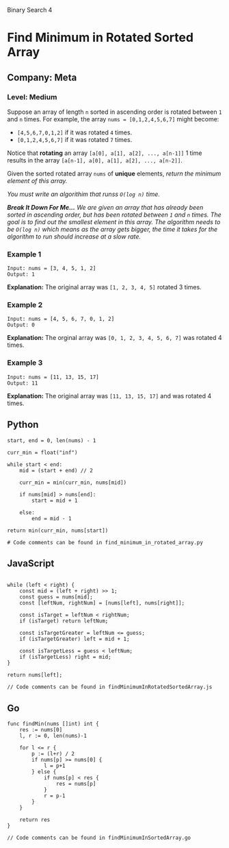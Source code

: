 Binary Search 4
# Find Minimum in Rotated Sorted Array
## Company: Meta
### Level: Medium

Suppose an array of length `n` sorted in ascending order is rotated between `1` and `n` times.
For example, the array `nums = [0,1,2,4,5,6,7]` might become:
- `[4,5,6,7,0,1,2]` if it was rotated `4` times.
- `[0,1,2,4,5,6,7]` if it was rotated `7` times.

Notice that **rotating** an array `[a[0], a[1], a[2], ..., a[n-1]]` 1 time results in the array `[a[n-1], a[0], a[1], a[2], ..., a[n-2]]`.

Given the sorted rotated array `nums` of **unique** elements, *return the minimum element of this array.*

*You must write an algorithim that runss `O(log n)` time.*

***Break It Down For Me...***
*We are given an array that has already been sorted in ascending order, but has been rotated between `1` and `n` times.*
*The goal is to find out the smallest element in this array.*
*The algorithm needs to be `O(log n)` which means as the array gets bigger, the time it takes for the algorithm to run should increase at a slow rate.*

### Example 1
```
Input: nums = [3, 4, 5, 1, 2]
Output: 1
```
**Explanation:** The original array was `[1, 2, 3, 4, 5]` rotated 3 times.

### Example 2
```
Input: nums = [4, 5, 6, 7, 0, 1, 2]
Output: 0
```
**Explanation:** The orginal array was `[0, 1, 2, 3, 4, 5, 6, 7]` was rotated 4 times.

### Example 3
```
Input: nums = [11, 13, 15, 17]
Output: 11
```
**Explanation:** The original array was `[11, 13, 15, 17]` and was rotated 4 times.

## Python
```
start, end = 0, len(nums) - 1 

curr_min = float("inf")

while start < end:
    mid = (start + end) // 2
    
    curr_min = min(curr_min, nums[mid])
    
    if nums[mid] > nums[end]:
        start = mid + 1
        
    else:
        end = mid - 1 

return min(curr_min, nums[start])

# Code comments can be found in find_minimum_in_rotated_array.py
```

## JavaScript
```

while (left < right) {
    const mid = (left + right) >> 1;
    const guess = nums[mid];
    const [leftNum, rightNum] = [nums[left], nums[right]];

    const isTarget = leftNum < rightNum;
    if (isTarget) return leftNum;

    const isTargetGreater = leftNum <= guess;
    if (isTargetGreater) left = mid + 1;

    const isTargetLess = guess < leftNum;
    if (isTargetLess) right = mid;
}

return nums[left];

// Code comments can be found in findMinimumInRotatedSortedArray.js
```

## Go
```
func findMin(nums []int) int {
    res := nums[0]
    l, r := 0, len(nums)-1
    
    for l <= r {
        p := (l+r) / 2
        if nums[p] >= nums[0] {
            l = p+1
        } else {
            if nums[p] < res {
                res = nums[p]
            }
            r = p-1
        }
    }
    
    return res
}

// Code comments can be found in findMinimumInSortedArray.go
```